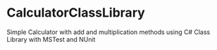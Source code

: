 # CalculatorClassLibrary
Simple Calculator with add and multiplication methods using C# Class Library with MSTest and NUnit
